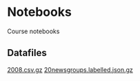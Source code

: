 # Notebooks

Course notebooks

## Datafiles

[2008.csv.gz](http://beehub.nl/surfsara-hadoop/public/nb_data/2008.csv.gz)
[20newsgroups.labelled.json.gz](http://beehub.nl/surfsara-hadoop/public/nb_data/20newsgroups.labelled.json.gz)

